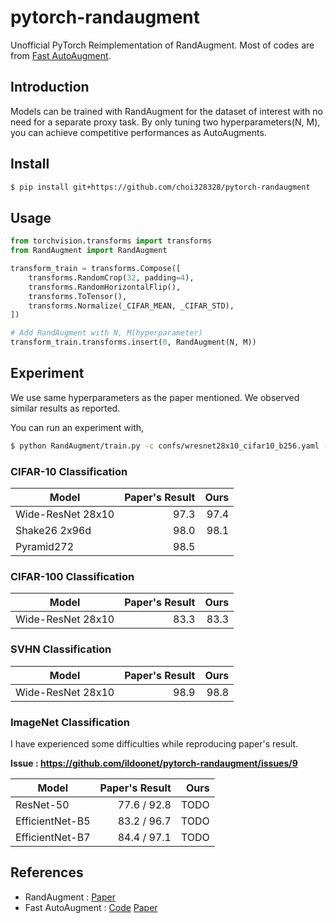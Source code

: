 # pytorch-randaugment

Unofficial PyTorch Reimplementation of RandAugment. Most of codes are from [Fast AutoAugment](https://github.com/kakaobrain/fast-autoaugment).

## Introduction

Models can be trained with RandAugment for the dataset of interest with no need for a separate proxy task. By only tuning two hyperparameters(N, M), you can achieve competitive performances as AutoAugments.

## Install

```bash
$ pip install git+https://github.com/choi328328/pytorch-randaugment
```

## Usage

```python
from torchvision.transforms import transforms
from RandAugment import RandAugment

transform_train = transforms.Compose([
    transforms.RandomCrop(32, padding=4),
    transforms.RandomHorizontalFlip(),
    transforms.ToTensor(),
    transforms.Normalize(_CIFAR_MEAN, _CIFAR_STD),
])

# Add RandAugment with N, M(hyperparameter)
transform_train.transforms.insert(0, RandAugment(N, M))
```

## Experiment

We use same hyperparameters as the paper mentioned. We observed similar results as reported. 

You can run an experiment with, 

```bash
$ python RandAugment/train.py -c confs/wresnet28x10_cifar10_b256.yaml --save cifar10_wres28x10.pth
```

### CIFAR-10 Classification

| Model             | Paper's Result | Ours         |
|-------------------|---------------:|-------------:|
| Wide-ResNet 28x10 | 97.3           | 97.4         |
| Shake26 2x96d     | 98.0           | 98.1         |
| Pyramid272        | 98.5           |

### CIFAR-100 Classification

| Model             | Paper's Result | Ours         |
|-------------------|---------------:|-------------:|
| Wide-ResNet 28x10 | 83.3           | 83.3         |

### SVHN Classification

| Model             | Paper's Result | Ours         |
|-------------------|---------------:|-------------:|
| Wide-ResNet 28x10 | 98.9           | 98.8         |

### ImageNet Classification

I have experienced some difficulties while reproducing paper's result.

**Issue : https://github.com/ildoonet/pytorch-randaugment/issues/9**

| Model             | Paper's Result | Ours         |
|-------------------|---------------:|-------------:|
| ResNet-50         | 77.6 / 92.8    | TODO 
| EfficientNet-B5   | 83.2 / 96.7    | TODO
| EfficientNet-B7   | 84.4 / 97.1    | TODO

## References

- RandAugment : [Paper](https://arxiv.org/abs/1909.13719)
- Fast AutoAugment : [Code](https://github.com/kakaobrain/fast-autoaugment) [Paper](https://arxiv.org/abs/1905.00397)
